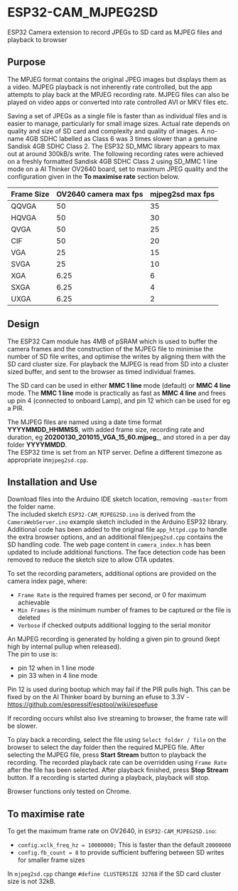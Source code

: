# ESP32-CAM_MJPEG2SD
ESP32 Camera extension to record JPEGs to SD card as MJPEG files and playback to browser 

## Purpose
The MPJEG format contains the original JPEG images but displays them as a video. MJPEG playback is not inherently rate controlled, but the app attempts to play back at the MPJEG recording rate. MJPEG files can also be played on video apps or converted into rate controlled AVI or MKV files etc.

Saving a set of JPEGs as a single file is faster than as individual files and is easier to manage, particularly for small image sizes. Actual rate depends on quality and size of SD card and complexity and quality of images. A no-name 4GB SDHC labelled as Class 6 was 3 times slower than a genuine Sandisk 4GB SDHC Class 2. The ESP32 SD_MMC library appears to max out at around 300kB/s write. The following recording rates were achieved on a freshly formatted Sandisk 4GB SDHC Class 2 using SD_MMC 1 line mode on a AI Thinker OV2640 board, set to maximum JPEG quality and the configuration given in the __To maximise rate__ section below.

Frame Size | OV2640 camera max fps | mjpeg2sd max fps
------------ | ------------- | -------------
QQVGA | 50 | 35 
HQVGA | 50 | 30
QVGA | 50 | 25
CIF | 50 | 20
VGA | 25 | 15
SVGA | 25 | 10
XGA | 6.25 | 6
SXGA | 6.25 | 4
UXGA | 6.25 | 2

## Design

The ESP32 Cam module has 4MB of pSRAM which is used to buffer the camera frames and the construction of the MJPEG file to minimise the number of SD file writes, and optimise the writes by aligning them with the SD card cluster size. For playback the MJPEG is read from SD into a cluster sized buffer, and sent to the browser as timed individual frames.

The SD card can be used in either __MMC 1 line__ mode (default) or __MMC 4 line__ mode. The __MMC 1 line__ mode is practically as fast as __MMC 4 line__ and frees up pin 4 (connected to onboard Lamp), and pin 12 which can be used for eg a PIR.  

The MJPEG files are named using a date time format __YYYYMMDD_HHMMSS__, with added frame size, recording rate and duration, eg __20200130_201015_VGA_15_60.mjpeg___, and stored in a per day folder __YYYYMMDD__.  
The ESP32 time is set from an NTP server. Define a different timezone as appropriate in`mjpeg2sd.cpp`.


## Installation and Use

Download files into the Arduino IDE sketch location, removing `-master` from the folder name.  
The included sketch `ESP32-CAM_MJPEG2SD.ino` is derived from the `CameraWebServer.ino` example sketch included in the Arduino ESP32 library. Additional code has been added to the original file `app_httpd.cpp` to handle the extra browser options, and an additional file`mjpeg2sd.cpp` contains the SD handling code. The web page content in `camera_index.h` has been updated to include additional functions. The face detection code has been removed to reduce the sketch size to allow OTA updates.

To set the recording parameters, additional options are provided on the camera index page, where:
* `Frame Rate` is the required frames per second, or 0 for maximum achievable
* `Min Frames` is the minimum number of frames to be captured or the file is deleted
* `Verbose` if checked outputs additional logging to the serial monitor

An MJPEG recording is generated by holding a given pin to ground (kept high by internal pullup when released).  
The pin to use is:
* pin 12 when in 1 line mode
* pin 33 when in 4 line mode

Pin 12 is used during bootup which may fail if the PIR pulls high. This can be fixed by on the AI Thinker board by burning an efuse to 3.3V - https://github.com/espressif/esptool/wiki/espefuse

If recording occurs whilst also live streaming to browser, the frame rate will be slower.

To play back a recording, select the file using `Select folder / file` on the browser to select the day folder then the required MJPEG file.
After selecting the MJPEG file, press __Start Stream__ button to playback the recording. The recorded playback rate can be overridden using `Frame Rate` after the file has been selected. After playback finished, press __Stop Stream__ button. If a recording is started during a playback, playback will stop.

Browser functions only tested on Chrome.


## To maximise rate

To get the maximum frame rate on OV2640, in `ESP32-CAM_MJPEG2SD.ino`:
* `config.xclk_freq_hz = 10000000;` This is faster than the default `20000000` 
* `config.fb_count = 8` to provide sufficient buffering between SD writes for smaller frame sizes 

In `mjpeg2sd.cpp` change `#define CLUSTERSIZE 32768` if the SD card cluster size is not 32kB.

